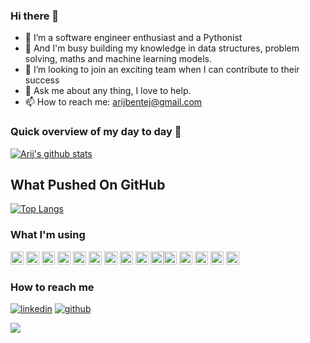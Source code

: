 ### Hi there 👋

<!--
**arijbt/arijbt** is a ✨ _special_ ✨ repository because its `README.md` (this file) appears on your GitHub profile.

Here are some ideas to get you started:

- 🔭 I’m currently working on ...
- 🌱 I’m currently learning ...
- 👯 I’m looking to collaborate on ...
- 🤔 I’m looking for help with ...
- 💬 Ask me about ...
- 📫 How to reach me: ...
- 😄 Pronouns: ...
- ⚡ Fun fact: ...
<-- ⚡ Fun fact: I can help you on mechanical engineering either.
### What I'm using
<a href="https://en.wikipedia.org/wiki/C_(programming_language)" title="C"><img src="https://github.com/get-icon/geticon/raw/master/icons/c.svg" alt="C" width="21px" height="21px"></a>
<a href="https://isocpp.org/" title="C++"><img src="https://github.com/get-icon/geticon/raw/master/icons/c-plusplus.svg" alt="C++" width="21px" height="21px"></a>
<a href="https://www.python.org/" title="Python"><img src="https://github.com/get-icon/geticon/raw/master/icons/python.svg" alt="Python" width="21px" height="21px"></a>
<a href="https://www.djangoproject.com/" title="Django"><img src="https://github.com/get-icon/geticon/raw/master/icons/django.svg" alt="Django" width="21px" height="21px"></a>
<a href="https://www.ruby-lang.org/en/" title="Ruby"><img src="https://upload.wikimedia.org/wikipedia/commons/7/73/Ruby_logo.svg" alt="Ruby" width="21px" height="21px"></a>
<a href="https://rubyonrails.org/" title="Ruby on Rails"><img src="https://upload.wikimedia.org/wikipedia/commons/6/62/Ruby_On_Rails_Logo.svg" alt="RubyOnRails" width="21px" height="21px"></a>
<a href="https://jupyter.org/" title="Jupter"><img src="https://upload.wikimedia.org/wikipedia/commons/3/38/Jupyter_logo.svg" alt="jupyter" width="21px" height="21px"></a>
<a href="https://pandas.pydata.org/" title="pandas"><img src="https://github.com/get-icon/geticon/raw/master/icons/pandas-icon.svg" alt="pandas" width="21px" height="21px"></a>
<a href="https://numpy.org/" title="NumPy"><img src="https://github.com/get-icon/geticon/raw/master/icons/numpy-icon.svg" alt="NumPy" width="21px" height="21px"></a>
<a href="https://scikit-learn.org/stable/" title="Scikit Learn"><img src="https://upload.wikimedia.org/wikipedia/commons/0/05/Scikit_learn_logo_small.svg" alt="sklearn" width="21px" height="21px"></a>
<a href="https://www.tensorflow.org/" title="Tensorflow"><img src="https://upload.wikimedia.org/wikipedia/commons/2/2d/Tensorflow_logo.svg" alt="tensorflow" width="21px" height="21px"></a>
<a href="https://keras.io/" title="Keras"><img src="https://upload.wikimedia.org/wikipedia/commons/a/ae/Keras_logo.svg" alt="keras" width="21px" height="21px"></a>
<a href="https://matplotlib.org/" title="Matplotlib"><img src="https://upload.wikimedia.org/wikipedia/commons/8/84/Matplotlib_icon.svg" alt="matplotlib" width="21px" height="21px"></a>
<a href="https://www.mongodb.org/" title="MongoDB"><img src="https://github.com/get-icon/geticon/raw/master/icons/mongodb-icon.svg" alt="MongoDB" width="21px" height="21px"></a><a href="https://dev.mysql.com/" title="MySQL"><img src="https://github.com/get-icon/geticon/raw/master/icons/mysql.svg" alt="MySQL" width="21px" height="21px"></a>
<a href="https://www.postgresql.org/" title="PostgreSQL"><img src="https://github.com/get-icon/geticon/raw/master/icons/postgresql.svg" alt="PostgreSQL" width="21px" height="21px"></a>
<a href="https://git-scm.com/" title="Git"><img src="https://github.com/get-icon/geticon/raw/master/icons/git-icon.svg" alt="Git" width="21px" height="21px"></a>
<a href="https://developer.mozilla.org/en-US/docs/Web/JavaScript" title="JavaScript"><img src="https://github.com/get-icon/geticon/raw/master/icons/javascript.svg" alt="JavaScript" width="21px" height="21px"></a>
<a href="https://nodejs.org/" title="Node.js"><img src="https://github.com/get-icon/geticon/raw/master/icons/nodejs-icon.svg" alt="Node.js" width="21px" height="21px"></a>
<a href="https://www.npmjs.com/" title="npm"><img src="https://github.com/get-icon/geticon/raw/master/icons/npm.svg" alt="npm" width="21px" height="21px"></a>
<a href="https://yarnpkg.com/" title="Yarn"><img src="https://github.com/get-icon/geticon/raw/master/icons/yarn.svg" alt="Yarn" width="21px" height="21px"></a>
<a href="https://webpack.js.org/" title="webpack"><img src="https://github.com/get-icon/geticon/raw/master/icons/webpack.svg" alt="webpack" width="21px" height="21px"></a>
<a href="https://reactjs.org/" title="React"><img src="https://github.com/get-icon/geticon/raw/master/icons/react.svg" alt="React" width="21px" height="21px"></a>
<a href="https://redux.js.org/" title="Redux"><img src="https://github.com/get-icon/geticon/raw/master/icons/redux.svg" alt="Redux" width="21px" height="21px"></a>
<a href="https://vuejs.org/" title="Vue.js"><img src="https://github.com/get-icon/geticon/raw/master/icons/vue.svg" alt="Vue.js" width="21px" height="21px"></a>
<a href="https://nuxtjs.org/" title="Nuxt.js"><img src="https://upload.wikimedia.org/wikipedia/commons/3/3c/Nuxt-js.png" alt="Nuxt.js" width="21px" height="21px"></a>
<a href="https://www.w3.org/TR/html5/" title="HTML5"><img src="https://github.com/get-icon/geticon/raw/master/icons/html-5.svg" alt="HTML5" width="21px" height="21px"></a>
<a href="https://www.w3.org/TR/CSS/" title="CSS3"><img src="https://github.com/get-icon/geticon/raw/master/icons/css-3.svg" alt="CSS3" width="21px" height="21px"></a>
<a href="https://sass-lang.com/" title="Sass"><img src="https://github.com/get-icon/geticon/raw/master/icons/sass.svg" alt="Sass" width="21px" height="21px"></a>
<a href="https://aws.amazon.com/" title="AWS"><img src="https://github.com/get-icon/geticon/raw/master/icons/aws.svg" alt="AWS" width="21px" height="21px"></a>
<a href="https://azure.microsoft.com/" title="Microsoft Azure"><img src="https://github.com/get-icon/geticon/raw/master/icons/azure-icon.svg" alt="Microsoft Azure" width="21px" height="21px"></a>
<a href="https://cloud.google.com/" title="Google Cloud"><img src="https://github.com/get-icon/geticon/raw/master/icons/google-cloud.svg" alt="Google Cloud" width="21px" height="21px"></a>
<a href="https://www.elastic.co/products/elasticsearch" title="Elasticsearch"><img src="https://github.com/get-icon/geticon/raw/master/icons/elasticsearch.svg" alt="Elasticsearch" width="21px" height="21px"></a>
<a href="https://www.docker.com/" title="docker"><img src="https://github.com/get-icon/geticon/raw/master/icons/docker-icon.svg" alt="docker" width="21px" height="21px"></a>
### How to reach me
<a href="https://www.linkedin.com/in/issam-sebri/" title="Likedin"><img src="https://img.shields.io/badge/LinkedIn-0077B5?style=for-the-badge&logo=linkedin&logoColor=white" alt="linkedin"></a>
<a href="https://twitter.com/KoeusIss" title="Twitter"><img src="https://img.shields.io/badge/Twitter-1DA1F2?style=for-the-badge&logo=twitter&logoColor=white" alt="twitter"></a>
<a href="https://github.com/KoeusIss" title="Github"><img src="https://img.shields.io/badge/GitHub-100000?style=for-the-badge&logo=github&logoColor=whitee" alt="github"></a>
<a href="https://medium.com/@koeusiss" title="Medium"><img src="https://img.shields.io/badge/Medium-12100E?style=for-the-badge&logo=medium&logoColor=white" alt="medium"></a>
-->

- 🔭 I’m a software engineer enthusiast and a Pythonist
- 🌱 And I'm busy building my knowledge in data structures, problem solving, maths and machine learning models.
- 👯 I’m looking to join an exciting team when I can contribute to their success
- 💬 Ask me about any thing, I love to help.
- 📫 How to reach me: <arijbentej@gmail.com>



### Quick overview of my day to day :art:
[![Arij's github stats](https://github-readme-stats.vercel.app/api?username=arijbt&show_icons=true&theme=blue-green)](https://github.com/arijbt)


## What Pushed On GitHub
[![Top Langs](https://github-readme-stats.vercel.app/api/top-langs/?username=arijbt&langs_count=12&hide=html&layout=compact&theme=blue-green)](https://github.com/arijbt)

### What I'm using
<a href="https://isocpp.org/" title="C++"><img src="https://github.com/get-icon/geticon/raw/master/icons/c-plusplus.svg" alt="C++" width="21px" height="21px"></a>
<a href="https://www.python.org/" title="Python"><img src="https://github.com/get-icon/geticon/raw/master/icons/python.svg" alt="Python" width="21px" height="21px"></a>
<a href="https://www.djangoproject.com/" title="Django"><img src="https://github.com/get-icon/geticon/raw/master/icons/django.svg" alt="Django" width="21px" height="21px"></a>
<a href="https://jupyter.org/" title="Jupter"><img src="https://upload.wikimedia.org/wikipedia/commons/3/38/Jupyter_logo.svg" alt="jupyter" width="21px" height="21px"></a>
<a href="https://pandas.pydata.org/" title="pandas"><img src="https://github.com/get-icon/geticon/raw/master/icons/pandas-icon.svg" alt="pandas" width="21px" height="21px"></a>
<a href="https://numpy.org/" title="NumPy"><img src="https://github.com/get-icon/geticon/raw/master/icons/numpy-icon.svg" alt="NumPy" width="21px" height="21px"></a>
<a href="https://scikit-learn.org/stable/" title="Scikit Learn"><img src="https://upload.wikimedia.org/wikipedia/commons/0/05/Scikit_learn_logo_small.svg" alt="sklearn" width="21px" height="21px"></a>
<a href="https://keras.io/" title="Keras"><img src="https://upload.wikimedia.org/wikipedia/commons/a/ae/Keras_logo.svg" alt="keras" width="21px" height="21px"></a>
<a href="https://matplotlib.org/" title="Matplotlib"><img src="https://upload.wikimedia.org/wikipedia/commons/8/84/Matplotlib_icon.svg" alt="matplotlib" width="21px" height="21px"></a>
<a href="https://www.mongodb.org/" title="MongoDB"><img src="https://github.com/get-icon/geticon/raw/master/icons/mongodb-icon.svg" alt="MongoDB" width="21px" height="21px"></a><a href="https://dev.mysql.com/" title="MySQL"><img src="https://github.com/get-icon/geticon/raw/master/icons/mysql.svg" alt="MySQL" width="21px" height="21px"></a>
<a href="https://git-scm.com/" title="Git"><img src="https://github.com/get-icon/geticon/raw/master/icons/git-icon.svg" alt="Git" width="21px" height="21px"></a>
<a href="https://www.w3.org/TR/html5/" title="HTML5"><img src="https://github.com/get-icon/geticon/raw/master/icons/html-5.svg" alt="HTML5" width="21px" height="21px"></a>
<a href="https://www.w3.org/TR/CSS/" title="CSS3"><img src="https://github.com/get-icon/geticon/raw/master/icons/css-3.svg" alt="CSS3" width="21px" height="21px"></a>
<a href="https://www.docker.com/" title="docker"><img src="https://github.com/get-icon/geticon/raw/master/icons/docker-icon.svg" alt="docker" width="21px" height="21px"></a>
### How to reach me
<a href="https://www.linkedin.com/in/erijbentej/" title="Likedin"><img src="https://img.shields.io/badge/LinkedIn-0077B5?style=for-the-badge&logo=linkedin&logoColor=white" alt="linkedin"></a>
<a href="https://github.com/arijbt" title="Github"><img src="https://img.shields.io/badge/GitHub-100000?style=for-the-badge&logo=github&logoColor=whitee" alt="github"></a>


![](https://komarev.com/ghpvc/?username=arijbt&color=brightgreen&style=plastic&label=Views)


